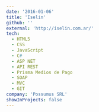```yaml
---
date: '2016-01-06'
title: 'Iselin'
github: ''
external: 'http://iselin.com.ar/'
tech:
  - HTML5
  - CSS
  - JavaScript
  - C#
  - ASP NET
  - API REST
  - Prisma Medios de Pago
  - SOAP
  - MVC
  - GIT
company: 'Possumus SRL'
showInProjects: false
---
```

